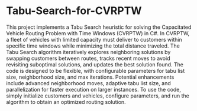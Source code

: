 # Tabu-Search-for-CVRPTW
This project implements a Tabu Search heuristic for solving the Capacitated Vehicle Routing Problem with Time Windows (CVRPTW) in C#. In CVRPTW, a fleet of vehicles with limited capacity must deliver to customers within specific time windows while minimizing the total distance traveled. The Tabu Search algorithm iteratively explores neighboring solutions by swapping customers between routes, tracks recent moves to avoid revisiting suboptimal solutions, and updates the best solution found. The code is designed to be flexible, with configurable parameters for tabu list size, neighborhood size, and max iterations. Potential enhancements include advanced neighborhood moves, adaptive tabu list size, and parallelization for faster execution on larger instances. To use the code, simply initialize customers and vehicles, configure parameters, and run the algorithm to obtain an optimized routing solution.
